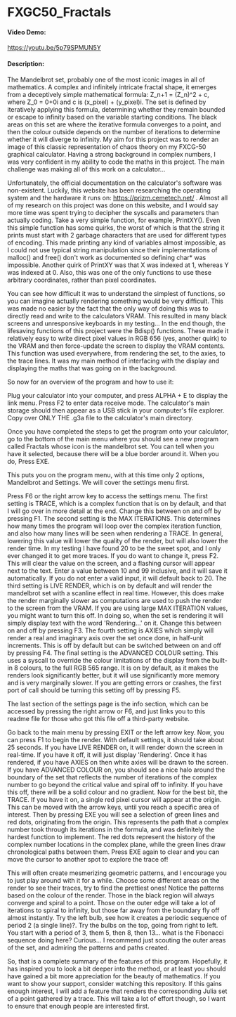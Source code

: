 # FXGC50_Fractals
#### Video Demo: 
https://youtu.be/5p79SPMUN5Y
#### Description:
The Mandelbrot set, probably one of the most iconic images in all of mathematics. A complex and infinitely intricate fractal shape, it emerges from a deceptively simple mathematical formula: Z_n+1 = (Z_n)^2 + c, where Z_0 = 0+0i and c is (x_pixel) + (y_pixel)i. The set is defined by iteratively applying this formula, determining whether they remain bounded or escape to infinity based on the variable starting conditions. The black areas on this set are where the iterative formula converges to a point, and then the colour outside depends on the number of iterations to determine whether it will diverge to infinity. My aim for this project was to render an image of this classic representation of chaos theory on my FXCG-50 graphical calculator. Having a strong background in complex numbers, I was very confident in my ability to code the maths in this project. The main challenge was making all of this work on a calculator... 

Unfortunately, the official documentation on the calculator's software was non-existent. Luckily, this website has been researching the operating system and the hardware it runs on: https://prizm.cemetech.net/ . Almost all of my research on this project was done on this website, and I would say more time was spent trying to decipher the syscalls and parameters than actually coding. Take a very simple function, for example, PrintXY(). Even this simple function has some quirks, the worst of which is that the string it prints must start with 2 garbage characters that are used for different types of encoding. This made printing any kind of variables almost impossible, as I could not use typical string manipulation since their implementations of malloc() and free() don't work as documented so defining char* was impossible. Another quirk of PrintXY was that X was indexed at 1, whereas Y was indexed at 0. Also, this was one of the only functions to use these arbitrary coordinates, rather than pixel coordinates.

You can see how difficult it was to understand the simplest of functions, so you can imagine actually rendering something would be very difficult. This was made no easier by the fact that the only way of doing this was to directly read and write to the calculators VRAM. This resulted in many black screens and unresponsive keyboards in my testing... In the end though, the lifesaving functions of this project were the Bdisp() functions. These made it relatively easy to write direct pixel values in RGB 656 (yes, another quirk) to the VRAM and then force-update the screen to display the VRAM contents. This function was used everywhere, from rendering the set, to the axies, to the trace lines. It was my main method of interfacing with the display and displaying the maths that was going on in the background.

So now for an overview of the program and how to use it:

Plug your calculator into your computer, and press ALPHA + E to display the link menu. Press F2 to enter data receive mode. The calculator's main storage should then appear as a USB stick in your computer's file explorer. Copy over ONLY THE .g3a file to the calculator's main directory. 

Once you have completed the steps to get the program onto your calculator, go to the bottom of the main menu where you should see a new program called Fractals whose icon is the mandelbrot set. You can tell when you have it selected, because there will be a blue border around it. When you do, Press EXE.

This puts you on the program menu, with at this time only 2 options, Mandelbrot and Settings. We will cover the settings menu first.

Press F6 or the right arrow key to access the settings menu. 
The first setting is TRACE, which is a complex function that is on by default, and that I will go over in more detail at the end. Change this between on and off by pressing F1. 
The second setting is the MAX ITERATIONS. This determines how many times the program will loop over the complex iteration function, and also how many lines will be seen when rendering a TRACE. In general, lowering this value will lower the quality of the render, but will also lower the render time. In my testing I have found 20 to be the sweet spot, and I only ever changed it to get more traces. If you do want to change it, press F2. This will clear the value on the screen, and a flashing cursor will appear next to the text. Enter a value between 10 and 99 inclusive, and it will save it automatically. If you do not enter a valid input, it will default back to 20. 
The third setting is LIVE RENDER, which is on by default and will render the mandelbrot set with a scanline effect in real time. However, this does make the render marginally slower as computations are used to push the render to the screen from the VRAM. If you are using large MAX ITERATION values, you might want to turn this off. In doing so, when the set is rendering it will simply display text with the word 'Rendering...' on it. Change this between on and off by pressing F3.
The fourth setting is AXIES which simply will render a real and imaginary axis over the set once done, in half-unit increments. This is off by default but can be switched between on and off by pressing F4.
The final setting is the ADVANCED COLOUR setting. This uses a syscall to override the colour limitations of the display from the built-in 8 colours, to the full RGB 565 range. It is on by default, as it makes the renders look significantly better, but it will use significantly more memory and is very marginally slower. If you are getting errors or crashes, the first port of call should be turning this setting off by pressing F5.

The last section of the settings page is the info section, which can be accessed by pressing the right arrow or F6, and just links you to this readme file for those who got this file off a third-party website.

Go back to the main menu by pressing EXIT or the left arrow key. Now, you can press F1 to begin the render. With default settings, it should take about 25 seconds. If you have LIVE RENDER on, it will render down the screen in real-time. If you have it off, it will just display 'Rendering'. Once it has rendered, if you have AXIES on then white axies will be drawn to the screen. If you have ADVANCED COLOUR on, you should see a nice halo around the boundary of the set that reflects the number of iterations of the complex number to go beyond the critical value and spiral off to infinity. If you have this off, there will be a solid colour and no gradient. Now for the best bit, the TRACE. If you have it on, a single red pixel cursor will appear at the origin. This can be moved with the arrow keys, until you reach a specific area of interest. Then by pressing EXE you will see a selection of green lines and red dots, originating from the origin. This represents the path that a complex number took through its iterations in the formula, and was definitely the hardest function to implement. The red dots represent the history of the complex number locations in the complex plane, while the green lines draw chronological paths between them. Press EXE again to clear and you can move the cursor to another spot to explore the trace of!

This will often create mesmerizing geometric patterns, and I encourage you to just play around with it for a while. Choose some different areas on the render to see their traces, try to find the prettiest ones! Notice the patterns based on the colour of the render. Those in the black region will always converge and spiral to a point. Those on the outer edge will take a lot of iterations to spiral to infinity, but those far away from the boundary fly off almost instantly. Try the left bulb, see how it creates a periodic sequence of period 2 (a single line)?. Try the bulbs on the top, going from right to left. You start with a period of 3, them 5, then 8, then 13... what is the Fibonacci sequence doing here? Curious... I recommend just scouting the outer areas of the set, and admiring the patterns and paths created. 

So, that is a complete summary of the features of this program. Hopefully, it has inspired you to look a bit deeper into the method, or at least you should have gained a bit more appreciation for the beauty of mathematics. If you want to show your support, consider watching this repository. If this gains enough interest, I will add a feature that renders the corresponding Julia set of a point gathered by a trace. This will take a lot of effort though, so I want to ensure that enough people are interested first.
